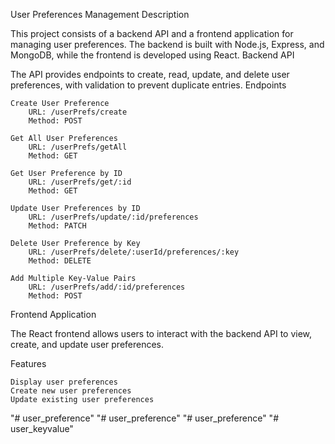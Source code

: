 User Preferences Management
Description

This project consists of a backend API and a frontend application for managing user preferences. The backend is built with Node.js, Express, and MongoDB, while the frontend is developed using React.
Backend API

The API provides endpoints to create, read, update, and delete user preferences, with validation to prevent duplicate entries.
Endpoints

    Create User Preference
        URL: /userPrefs/create
        Method: POST

    Get All User Preferences
        URL: /userPrefs/getAll
        Method: GET

    Get User Preference by ID
        URL: /userPrefs/get/:id
        Method: GET

    Update User Preferences by ID
        URL: /userPrefs/update/:id/preferences
        Method: PATCH

    Delete User Preference by Key
        URL: /userPrefs/delete/:userId/preferences/:key
        Method: DELETE

    Add Multiple Key-Value Pairs
        URL: /userPrefs/add/:id/preferences
        Method: POST

Frontend Application

The React frontend allows users to interact with the backend API to view, create, and update user preferences. 

Features

    Display user preferences
    Create new user preferences
    Update existing user preferences
   "# user_preference" 
"# user_preference" 
"# user_preference" 
"# user_keyvalue" 
